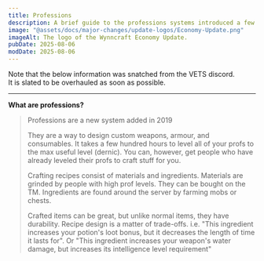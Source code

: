 ```yaml
---
title: Professions
description: A brief guide to the professions systems introduced a few years ago.
image: "@assets/docs/major-changes/update-logos/Economy-Update.png"
imageAlt: The logo of the Wynncraft Economy Update.
pubDate: 2025-08-06
modDate: 2025-08-06
---
```


Note that the below information was snatched from the VETS discord.
<br>It is slated to be overhauled as soon as possible.

---

**What are professions?**
> Professions are a new system added in 2019
>
> They are a way to design custom weapons, armour, and consumables.
> It takes a few hundred hours to level all of your profs to the max useful level (dernic).
> You can, however, get people who have already leveled their profs to craft stuff for you.
>
> Crafting recipes consist of materials and ingredients.
> Materials are grinded by people with high prof levels. They can be bought on the TM.
> Ingredients are found around the server by farming mobs or chests.
>
> Crafted items can be great, but unlike normal items, they have durability.
> Recipe design is a matter of trade-offs.
> i.e. "This ingredient increases your potion's loot bonus, but it decreases the length of time it lasts for".
> Or "This  ingredient increases your weapon's water damage, but increases its intelligence level requirement"
